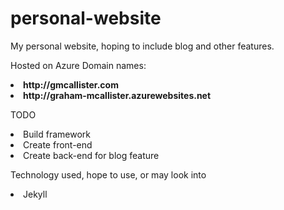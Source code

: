 # personal-website
My personal website, hoping to include blog and other features.

Hosted on Azure
Domain names:
  <li><b>http://gmcallister.com</b>
  <li><b>http://graham-mcallister.azurewebsites.net</b>

TODO
  <li>Build framework
  <li>Create front-end
  <li>Create back-end for blog feature

Technology used, hope to use, or may look into
  <li>Jekyll
